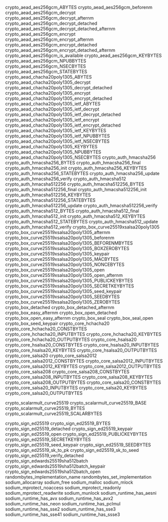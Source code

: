 crypto_aead_aes256gcm_ABYTES
crypto_aead_aes256gcm_beforenm
crypto_aead_aes256gcm_decrypt
crypto_aead_aes256gcm_decrypt_afternm
crypto_aead_aes256gcm_decrypt_detached
crypto_aead_aes256gcm_decrypt_detached_afternm
crypto_aead_aes256gcm_encrypt
crypto_aead_aes256gcm_encrypt_afternm
crypto_aead_aes256gcm_encrypt_detached
crypto_aead_aes256gcm_encrypt_detached_afternm
crypto_aead_aes256gcm_is_available
crypto_aead_aes256gcm_KEYBYTES
crypto_aead_aes256gcm_NPUBBYTES
crypto_aead_aes256gcm_NSECBYTES
crypto_aead_aes256gcm_STATEBYTES
crypto_aead_chacha20poly1305_ABYTES
crypto_aead_chacha20poly1305_decrypt
crypto_aead_chacha20poly1305_decrypt_detached
crypto_aead_chacha20poly1305_encrypt
crypto_aead_chacha20poly1305_encrypt_detached
crypto_aead_chacha20poly1305_ietf_ABYTES
crypto_aead_chacha20poly1305_ietf_decrypt
crypto_aead_chacha20poly1305_ietf_decrypt_detached
crypto_aead_chacha20poly1305_ietf_encrypt
crypto_aead_chacha20poly1305_ietf_encrypt_detached
crypto_aead_chacha20poly1305_ietf_KEYBYTES
crypto_aead_chacha20poly1305_ietf_NPUBBYTES
crypto_aead_chacha20poly1305_ietf_NSECBYTES
crypto_aead_chacha20poly1305_KEYBYTES
crypto_aead_chacha20poly1305_NPUBBYTES
crypto_aead_chacha20poly1305_NSECBYTES
crypto_auth_hmacsha256
crypto_auth_hmacsha256_BYTES
crypto_auth_hmacsha256_final
crypto_auth_hmacsha256_init
crypto_auth_hmacsha256_KEYBYTES
crypto_auth_hmacsha256_STATEBYTES
crypto_auth_hmacsha256_update
crypto_auth_hmacsha256_verify
crypto_auth_hmacsha512
crypto_auth_hmacsha512256
crypto_auth_hmacsha512256_BYTES
crypto_auth_hmacsha512256_final
crypto_auth_hmacsha512256_init
crypto_auth_hmacsha512256_KEYBYTES
crypto_auth_hmacsha512256_STATEBYTES
crypto_auth_hmacsha512256_update
crypto_auth_hmacsha512256_verify
crypto_auth_hmacsha512_BYTES
crypto_auth_hmacsha512_final
crypto_auth_hmacsha512_init
crypto_auth_hmacsha512_KEYBYTES
crypto_auth_hmacsha512_STATEBYTES
crypto_auth_hmacsha512_update
crypto_auth_hmacsha512_verify
crypto_box_curve25519xsalsa20poly1305
crypto_box_curve25519xsalsa20poly1305_afternm
crypto_box_curve25519xsalsa20poly1305_beforenm
crypto_box_curve25519xsalsa20poly1305_BEFORENMBYTES
crypto_box_curve25519xsalsa20poly1305_BOXZEROBYTES
crypto_box_curve25519xsalsa20poly1305_keypair
crypto_box_curve25519xsalsa20poly1305_MACBYTES
crypto_box_curve25519xsalsa20poly1305_NONCEBYTES
crypto_box_curve25519xsalsa20poly1305_open
crypto_box_curve25519xsalsa20poly1305_open_afternm
crypto_box_curve25519xsalsa20poly1305_PUBLICKEYBYTES
crypto_box_curve25519xsalsa20poly1305_SECRETKEYBYTES
crypto_box_curve25519xsalsa20poly1305_seed_keypair
crypto_box_curve25519xsalsa20poly1305_SEEDBYTES
crypto_box_curve25519xsalsa20poly1305_ZEROBYTES
crypto_box_detached
crypto_box_detached_afternm
crypto_box_easy_afternm
crypto_box_open_detached
crypto_box_open_easy_afternm
crypto_box_seal
crypto_box_seal_open
crypto_box_seed_keypair
crypto_core_hchacha20
crypto_core_hchacha20_CONSTBYTES
crypto_core_hchacha20_INPUTBYTES
crypto_core_hchacha20_KEYBYTES
crypto_core_hchacha20_OUTPUTBYTES
crypto_core_hsalsa20
crypto_core_hsalsa20_CONSTBYTES
crypto_core_hsalsa20_INPUTBYTES
crypto_core_hsalsa20_KEYBYTES
crypto_core_hsalsa20_OUTPUTBYTES
crypto_core_salsa20
crypto_core_salsa2012
crypto_core_salsa2012_CONSTBYTES
crypto_core_salsa2012_INPUTBYTES
crypto_core_salsa2012_KEYBYTES
crypto_core_salsa2012_OUTPUTBYTES
crypto_core_salsa208
crypto_core_salsa208_CONSTBYTES
crypto_core_salsa208_INPUTBYTES
crypto_core_salsa208_KEYBYTES
crypto_core_salsa208_OUTPUTBYTES
crypto_core_salsa20_CONSTBYTES
crypto_core_salsa20_INPUTBYTES
crypto_core_salsa20_KEYBYTES
crypto_core_salsa20_OUTPUTBYTES

crypto_scalarmult_curve25519
crypto_scalarmult_curve25519_BASE
crypto_scalarmult_curve25519_BYTES
crypto_scalarmult_curve25519_SCALARBYTES

crypto_sign_ed25519
crypto_sign_ed25519_BYTES
crypto_sign_ed25519_detached
crypto_sign_ed25519_keypair
crypto_sign_ed25519_open
crypto_sign_ed25519_PUBLICKEYBYTES
crypto_sign_ed25519_SECRETKEYBYTES
crypto_sign_ed25519_seed_keypair
crypto_sign_ed25519_SEEDBYTES
crypto_sign_ed25519_sk_to_pk
crypto_sign_ed25519_sk_to_seed
crypto_sign_ed25519_verify_detached
crypto_sign_edwards25519sha512batch
crypto_sign_edwards25519sha512batch_keypair
crypto_sign_edwards25519sha512batch_open
randombytes_implementation_name
randombytes_set_implementation
sodium_allocarray
sodium_free
sodium_malloc
sodium_mlock
sodium_mprotect_noaccess
sodium_mprotect_readonly
sodium_mprotect_readwrite
sodium_munlock
sodium_runtime_has_aesni
sodium_runtime_has_avx
sodium_runtime_has_avx2
sodium_runtime_has_neon
sodium_runtime_has_pclmul
sodium_runtime_has_sse2
sodium_runtime_has_sse3
sodium_runtime_has_sse41
sodium_runtime_has_ssse3